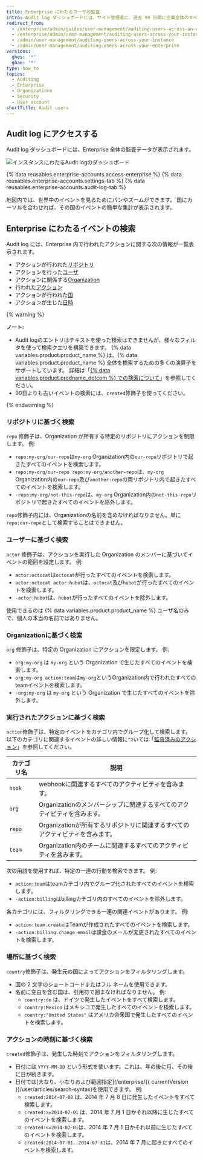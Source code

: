 ```yaml
---
title: Enterprise にわたるユーザの監査
intro: Audit log ダッシュボードには、サイト管理者に、過去 90 日間に企業全体のすべてのユーザと Organization によって実行されたアクションが表示されます。これには、アクションを実行したユーザ、アクションの内容、アクションの実行時期などの詳細が含まれます。
redirect_from:
  - /enterprise/admin/guides/user-management/auditing-users-across-an-organization/
  - /enterprise/admin/user-management/auditing-users-across-your-instance
  - /admin/user-management/auditing-users-across-your-instance
  - /admin/user-management/auditing-users-across-your-enterprise
versions:
  ghes: '*'
  ghae: '*'
type: how_to
topics:
  - Auditing
  - Enterprise
  - Organizations
  - Security
  - User account
shortTitle: Audit users
---
```


## Audit log にアクセスする

Audit log ダッシュボードには、Enterprise 全体の監査データが表示されます。

![インスタンスにわたるAudit logのダッシュボード](/assets/images/enterprise/site-admin-settings/audit-log-dashboard-admin-center.png)

{% data reusables.enterprise-accounts.access-enterprise %}
{% data reusables.enterprise-accounts.settings-tab %}
{% data reusables.enterprise-accounts.audit-log-tab %}

地図内では、世界中のイベントを見るためにパンやズームができます。 国にカーソルを合わせれば、その国のイベントの簡単な集計が表示されます。

## Enterprise にわたるイベントの検索

Audit log には、Enterprise 内で行われたアクションに関する次の情報が一覧表示されます。

* アクションが行われた[リポジトリ](#search-based-on-the-repository)
* アクションを行った[ユーザ](#search-based-on-the-user)
* アクションに関係する[Organization](#search-based-on-the-organization)
* 行われた[アクション](#search-based-on-the-action-performed)
* アクションが行われた[国](#search-based-on-the-location)
* アクションが生じた[日時](#search-based-on-the-time-of-action)

{% warning %}

**ノート:**

- Audit logのエントリはテキストを使った検索はできませんが、様々なフィルタを使って検索クエリを構築できます。 {% data variables.product.product_name %} は、{% data variables.product.product_name %} 全体を検索するための多くの演算子をサポートしています。 詳細は「[{% data variables.product.prodname_dotcom %} での検索について](/github/searching-for-information-on-github/about-searching-on-github)」を参照してください。
- 90日よりも古いイベントの検索には、`created`修飾子を使ってください。

{% endwarning %}

### リポジトリに基づく検索

`repo` 修飾子は、Organization が所有する特定のリポジトリにアクションを制限します。 例:

* `repo:my-org/our-repo`は`my-org` Organization内の`our-repo`リポジトリで起きたすべてのイベントを検索します。
* `repo:my-org/our-repo repo:my-org/another-repo`は、`my-org` Organization内の`our-repo`及び`another-repo`の両リポジトリ内で起きたすべてのイベントを検索します。
* `-repo:my-org/not-this-repo`は、`my-org` Organization内の`not-this-repo`リポジトリで起きたすべてのイベントを除外します。

`repo`修飾子内には、Organizationの名前を含めなければなりません。単に`repo:our-repo`として検索することはできません。

### ユーザーに基づく検索

`actor` 修飾子は、アクションを実行した Organization のメンバーに基づいてイベントの範囲を設定します。 例:

* `actor:octocat`は`octocat`が行ったすべてのイベントを検索します。
* `actor:octocat actor:hubot`は、`octocat`及び`hubot`が行ったすべてのイベントを検索します。
* `-actor:hubot`は、`hubot`が行ったすべてのイベントを除外します。

使用できるのは {% data variables.product.product_name %} ユーザ名のみで、個人の本当の名前ではありません。

### Organizationに基づく検索

`org` 修飾子は、特定の Organization にアクションを限定します。 例:

* `org:my-org` は `my-org` という Organization で生じたすべてのイベントを検索します。
* `org:my-org action:team`は`my-org`というOrganization内で行われたすべてのteamイベントを検索します。
* `-org:my-org` は `my-org` という Organization で生じたすべてのイベントを除外します。

### 実行されたアクションに基づく検索

`action`修飾子は、特定のイベントをカテゴリ内でグループ化して検索します。 以下のカテゴリに関連するイベントの詳しい情報については「[監査済みのアクション](/admin/user-management/audited-actions)」を参照してください。

| カテゴリ名  | 説明                                           |
| ------ | -------------------------------------------- |
| `hook` | webhookに関連するすべてのアクティビティを含みます。                |
| `org`  | Organizationのメンバーシップに関連するすべてのアクティビティを含みます。   |
| `repo` | Organizationが所有するリポジトリに関連するすべてのアクティビティを含みます。 |
| `team` | Organization内のチームに関連するすべてのアクティビティを含みます。      |

次の用語を使用すれば、特定の一連の行動を検索できます。 例:

* `action:team`はteamカテゴリ内でグループ化されたすべてのイベントを検索します。
* `-action:billing`はbillingカテゴリ内のすべてのイベントを除外します。

各カテゴリには、フィルタリングできる一連の関連イベントがあります。 例:

* `action:team.create`はTeamが作成されたすべてのイベントを検索します。
* `-action:billing.change_email`は課金のメールが変更されたすべてのイベントを検索します。

### 場所に基づく検索

`country`修飾子は、発生元の国によってアクションをフィルタリングします。
- 国の 2 文字のショートコードまたはフル ネームを使用できます。
- 名前に空白を含む国は、引用符で囲まなければなりません。 例:
  * `country:de` は、ドイツで発生したイベントをすべて検索します。
  * `country:Mexico` はメキシコで発生したすべてのイベントを検索します。
  * `country:"United States"` はアメリカ合衆国で発生したすべてのイベントを検索します。

### アクションの時刻に基づく検索

`created`修飾子は、発生した時刻でアクションをフィルタリングします。
- 日付には `YYYY-MM-DD` という形式を使います。これは、年の後に月、その後に日が続きます。
- 日付では[大なり、小なりおよび範囲指定](/enterprise/{{ currentVersion }}/user/articles/search-syntax)を使用できます。 例:
  * `created:2014-07-08` は、2014 年 7 月 8 日に発生したイベントをすべて検索します。
  * `created:>=2014-07-01` は、2014 年 7 月 1 日かそれ以降に生じたすべてのイベントを検索します。
  * `created:<=2014-07-01`は、2014 年 7 月 1 日かそれ以前に生じたすべてのイベントを検索します。
  * `created:2014-07-01..2014-07-31`は、2014 年 7 月に起きたすべてのイベントを検索します。
